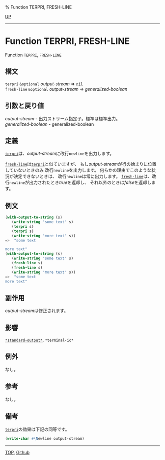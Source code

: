 % Function TERPRI, FRESH-LINE

[UP](21.2.html)  

---

# Function **TERPRI, FRESH-LINE**


Function `TERPRI`, `FRESH-LINE`


## 構文

`terpri` `&optional` *output-stream* => [`nil`](5.3.nil-variable.html)  
`fresh-line` `&optional` *output-stream* => *generalized-boolean*


## 引数と戻り値

*output-stream* - 出力ストリーム指定子。標準は標準出力。  
*generalized-boolean* - generalized-boolean


## 定義

[`terpri`](21.2.terpri.html)は、*output-stream*に改行`newline`を出力します。

[`fresh-line`](21.2.terpri.html)は[`terpri`](21.2.terpri.html)と似ていますが、
もし*output-stream*が行の始まりに位置していないときのみ
改行`newline`を出力します。
何らかの理由でこのような状況が決定できないときは、
改行`newline`は常に出力します。
[`fresh-line`](21.2.terpri.html)は、改行`newline`が出力されたとき*true*を返却し、
それ以外のときは*false*を返却します。


## 例文

```lisp
(with-output-to-string (s)
   (write-string "some text" s)
   (terpri s)
   (terpri s)
   (write-string "more text" s))
=>  "some text

more text"
(with-output-to-string (s)
   (write-string "some text" s)
   (fresh-line s)
   (fresh-line s)
   (write-string "more text" s))
=>  "some text
more text"
```


## 副作用

*output-stream*は修正されます。


## 影響

[`*standard-output*`](21.2.debug-io.html),
`*terminal-io*`


## 例外

なし。


## 参考

なし。


## 備考

[`terpri`](21.2.terpri.html)の効果は下記の同等です。

```lisp
(write-char #\Newline output-stream)
```


---
[TOP](index.html),  [Github](https://github.com/nptcl/npt-japanese)


